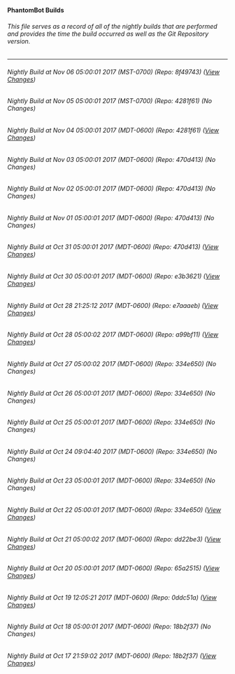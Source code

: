**PhantomBot Builds**

###### This file serves as a record of all of the nightly builds that are performed and provides the time the build occurred as well as the Git Repository version.
-------------------------------------------------------------------------------------------------------------
###### Nightly Build at Nov 06 05:00:01 2017 (MST-0700) (Repo: 8f49743) ([View Changes](https://github.com/PhantomBot/PhantomBot/compare/4281f61...8f49743))
###### Nightly Build at Nov 05 05:00:01 2017 (MST-0700) (Repo: 4281f61) (No Changes)
###### Nightly Build at Nov 04 05:00:01 2017 (MDT-0600) (Repo: 4281f61) ([View Changes](https://github.com/PhantomBot/PhantomBot/compare/470d413...4281f61))
###### Nightly Build at Nov 03 05:00:01 2017 (MDT-0600) (Repo: 470d413) (No Changes)
###### Nightly Build at Nov 02 05:00:01 2017 (MDT-0600) (Repo: 470d413) (No Changes)
###### Nightly Build at Nov 01 05:00:01 2017 (MDT-0600) (Repo: 470d413) (No Changes)
###### Nightly Build at Oct 31 05:00:01 2017 (MDT-0600) (Repo: 470d413) ([View Changes](https://github.com/PhantomBot/PhantomBot/compare/e3b3621...470d413))
###### Nightly Build at Oct 30 05:00:01 2017 (MDT-0600) (Repo: e3b3621) ([View Changes](https://github.com/PhantomBot/PhantomBot/compare/e7aaaeb...e3b3621))
###### Nightly Build at Oct 28 21:25:12 2017 (MDT-0600) (Repo: e7aaaeb) ([View Changes](https://github.com/PhantomBot/PhantomBot/compare/a99bf11...e7aaaeb))
###### Nightly Build at Oct 28 05:00:02 2017 (MDT-0600) (Repo: a99bf11) ([View Changes](https://github.com/PhantomBot/PhantomBot/compare/334e650...a99bf11))
###### Nightly Build at Oct 27 05:00:02 2017 (MDT-0600) (Repo: 334e650) (No Changes)
###### Nightly Build at Oct 26 05:00:01 2017 (MDT-0600) (Repo: 334e650) (No Changes)
###### Nightly Build at Oct 25 05:00:01 2017 (MDT-0600) (Repo: 334e650) (No Changes)
###### Nightly Build at Oct 24 09:04:40 2017 (MDT-0600) (Repo: 334e650) (No Changes)
###### Nightly Build at Oct 23 05:00:01 2017 (MDT-0600) (Repo: 334e650) (No Changes)
###### Nightly Build at Oct 22 05:00:01 2017 (MDT-0600) (Repo: 334e650) ([View Changes](https://github.com/PhantomBot/PhantomBot/compare/dd22be3...334e650))
###### Nightly Build at Oct 21 05:00:02 2017 (MDT-0600) (Repo: dd22be3) ([View Changes](https://github.com/PhantomBot/PhantomBot/compare/65a2515...dd22be3))
###### Nightly Build at Oct 20 05:00:01 2017 (MDT-0600) (Repo: 65a2515) ([View Changes](https://github.com/PhantomBot/PhantomBot/compare/0ddc51a...65a2515))
###### Nightly Build at Oct 19 12:05:21 2017 (MDT-0600) (Repo: 0ddc51a) ([View Changes](https://github.com/PhantomBot/PhantomBot/compare/18b2f37...0ddc51a))
###### Nightly Build at Oct 18 05:00:01 2017 (MDT-0600) (Repo: 18b2f37) (No Changes)
###### Nightly Build at Oct 17 21:59:02 2017 (MDT-0600) (Repo: 18b2f37) ([View Changes](https://github.com/PhantomBot/PhantomBot/compare/6ac08e4...18b2f37))
